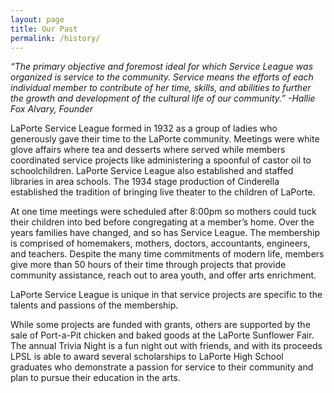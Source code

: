```yaml
---
layout: page
title: Our Past
permalink: /history/
---
```


_“The primary objective and foremost ideal for which Service League was organized is service to the community. Service means the efforts of each individual member to contribute of her time, skills, and abilities to further the growth and development of the cultural life of our community.”
-Hallie Fox Alvary, Founder_

LaPorte Service League formed in 1932 as a group of ladies who generously gave their time to the LaPorte community. Meetings were white glove affairs where tea and desserts where served while members coordinated service projects like administering a spoonful of castor oil to schoolchildren. LaPorte Service League also established and staffed libraries in area schools. The 1934 stage production of Cinderella established the tradition of bringing live theater to the children of LaPorte.

At one time meetings were scheduled after 8:00pm so mothers could tuck their children into bed before congregating at a member’s home. Over the years families have changed, and so has Service League. The membership is comprised of homemakers, mothers, doctors, accountants, engineers, and teachers. Despite the many time commitments of modern life, members give more than 50 hours of their time through projects that provide community assistance, reach out to area youth, and offer arts enrichment.

LaPorte Service League is unique in that service projects are specific to the talents and passions of the membership.

While some projects are funded with grants, others are supported by the sale of Port-a-Pit chicken and baked goods at the LaPorte Sunflower Fair. The annual Trivia Night is a fun night out with friends, and with its proceeds LPSL is able to award several scholarships to LaPorte High School graduates who demonstrate a passion for service to their community and plan to pursue their education in the arts.